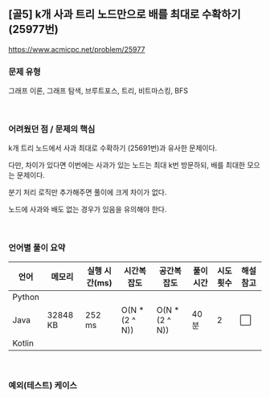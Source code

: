 ## [골5] k개 사과 트리 노드만으로 배를 최대로 수확하기 (25977번)

https://www.acmicpc.net/problem/25977

### 문제 유형

그래프 이론, 그래프 탐색, 브루트포스, 트리, 비트마스킹, BFS

<br>

### 어려웠던 점 / 문제의 핵심

k개 트리 노드에서 사과 최대로 수확하기 (25691번)과 유사한 문제이다.

다만, 차이가 있다면 이번에는 사과가 있는 노드는 최대 k번 방문하되, 배를 최대한 모으는 문제이다.

분기 처리 로직만 추가해주면 풀이에 크게 차이가 없다.

노드에 사과와 배도 없는 경우가 있음을 유의해야 한다.

<br>

### 언어별 풀이 요약

| 언어   | 메모리   | 실행 시간(ms) | 시간복잡도     | 공간복잡도     | 풀이 시간 | 시도 횟수 | 해설 참고            |
| ------ | -------- | ------------- | -------------- | -------------- | --------- | --------- | -------------------- |
| Python |          |               |                |                |           |           |                      |
| Java   | 32848 KB | 252 ms        | O(N * (2 ^ N)) | O(N * (2 ^ N)) | 40분      | 2         | :white_large_square: |
| Kotlin |          |               |                |                |           |           |                      |

<br>

### 예외(테스트) 케이스

```
```

